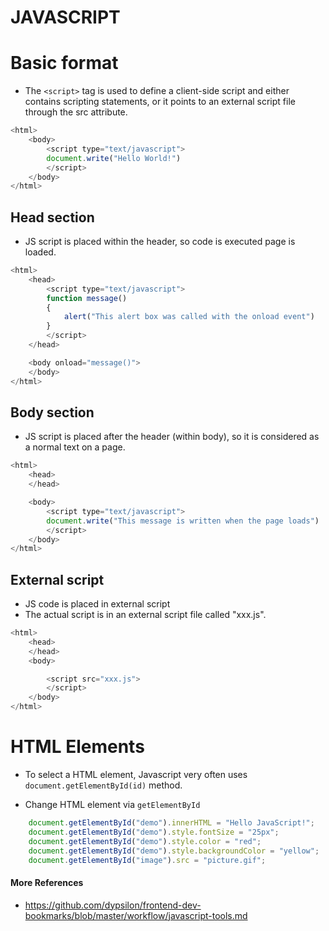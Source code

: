 # JAVASCRIPT

# Basic format
- The `<script>` tag is used to define a client-side script and either contains scripting statements, or it points to an external script file through the src attribute.

```javascript
<html>
    <body>
        <script type="text/javascript">
        document.write("Hello World!")
        </script>
    </body>
</html>
```

## Head section
- JS script is placed within the header, so code is executed  page is loaded.

```javascript
<html>
    <head>
        <script type="text/javascript">
        function message()
        {
            alert("This alert box was called with the onload event")
        }
        </script>
    </head>

    <body onload="message()">
    </body>
</html>
```
## Body section
- JS script is placed after the header (within body), so it is considered as a normal text on a page.

```javascript
<html>
    <head>
    </head>

    <body>
        <script type="text/javascript">
        document.write("This message is written when the page loads")
        </script>
    </body>
</html>
```

## External script
- JS code is placed in external script
- The actual script is in an external script file called "xxx.js".
```javascript
<html>
    <head>
    </head>
    <body>

        <script src="xxx.js">
        </script>
    </body>
</html>
```

# HTML Elements
- To select a HTML element, Javascript very often uses `document.getElementById(id)` method.

- Change HTML element via `getElementById`
```javascript
    document.getElementById("demo").innerHTML = "Hello JavaScript!";
    document.getElementById("demo").style.fontSize = "25px";
    document.getElementById("demo").style.color = "red";
    document.getElementById("demo").style.backgroundColor = "yellow";
    document.getElementById("image").src = "picture.gif";
```

#### More References
- https://github.com/dypsilon/frontend-dev-bookmarks/blob/master/workflow/javascript-tools.md
